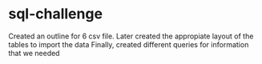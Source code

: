 # sql-challenge
Created an outline for 6 csv file.
Later created the appropiate layout of the tables to import the data
Finally, created different queries for information that we needed
